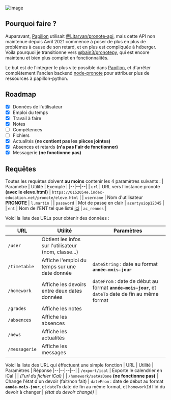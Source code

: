 ![image](https://user-images.githubusercontent.com/32978709/190914213-d9284619-3716-4482-884a-e9c001d921fc.png)

## Pourquoi faire ?
Auparavant, [Papillon](https://github.com/ecnivtwelve/Papillon) utilisait [@Litarvan/pronote-api](https://github.com/Litarvan/pronote-api), mais cette API non maintenue depuis Avril 2021 commence à poser de plus en plus de problèmes à cause de son retard, et en plus est compliquée à héberger. Voila pourquoi je transitionne vers [@bain3/pronotepy](https://github.com/bain3/pronotepy), qui est encore maintenu et bien plus complet en fonctionnalités.

Le but est de l'intégrer le plus vite possible dans [Papillon](https://github.com/ecnivtwelve/Papillon), et d'arrêter complètement l'ancien backend [node-pronote](https://github.com/ecnivtwelve/node-pronote) pour attribuer plus de ressources à papillon-python.

## Roadmap
- [x] Données de l'utilisateur
- [x] Emploi du temps
- [x] Travail à faire
- [x] Notes
- [ ] Compétences
- [ ] Fichiers
- [x] Actualités **(ne contient pas les pièces jointes)**
- [x] Absences et retards **(n'a pas l'air de fonctionner)**
- [x] Messagerie **(ne fonctionne pas)**

## Requêtes
Toutes les requètes doivent **au moins** contenir les 4 paramètres suivants :
| Paramètre | Utilité | Exemple |
|--|--|--|
| `url` | URL vers l'instance pronote **(avec le eleve.html)** | `https://0152054e.index-education.net/pronote/eleve.html` |
| `username` | Nom d'utilisateur **PRONOTE** | `l.martin` |
| `password` | Mot de passe en clair | `azertyuiop12345` |
| `ent` | Nom de l'ENT tel que listé [ici](https://github.com/bain3/pronotepy/blob/master/pronotepy/ent/ent.py) | `ac_rennes` |

Voici la liste des URLs pour obtenir des données :

| URL | Utilité | Paramètres |
|--|--|--|
| `/user` | Obtient les infos sur l'utilisateur (nom, classe...) |  |
| `/timetable` | Affiche l'emploi du temps sur une date donnée | `dateString` : date au format **`année-mois-jour`** |
| `/homework` | Affiche les devoirs entre deux dates données | `dateFrom` : date de début au format **`année-mois-jour`**, et `dateTo` date de fin au même format |
| `/grades` | Affiche les notes |  |
| `/absences` | Affiche les absences |  |
| `/news` | Affiche les actualités |  |
| `/messagerie` | Affiche les messages |  |

Voici la liste des URL qui éffectuent une simple fonction
| URL | Utilité | Paramètres | Réponse
|--|--|--|--|
| `/export/ical` | Exporte le calendrier en iCal |  | *(l'url du fichier iCal)* |
| `/homework/setAsDone` **(ne fonctionne pas)** | Change l'état d'un devoir (fait/non fait) | `dateFrom` : date de début au format **`année-mois-jour`**, et `dateTo` date de fin au même format, et `homeworkId` l'id du devoir à changer | *(état du devoir changé)* |